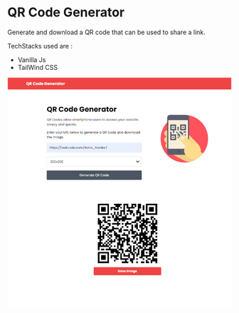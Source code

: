 # QR Code Generator

Generate and download a QR code that can be used to share a link.


TechStacks used are :
* Vanilla Js  
* TailWind CSS

<img src="img/screen.PNG">

